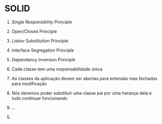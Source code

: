 # SOLID

1. Single Responsibility Principle
2. Open/Closed Principle
3. Liskov Substitution Principle
4. Interface Segregation Principle
5. Dependency Inversion Principle



1. Cada classe tem uma responsabilidade única
2. As classes da aplicação devem ser abertas para extensão mas fechadas para modificação
3. Nós devemos poder substituir uma classe pai por uma herança dela e tudo continuar funcionando
4. ...
<!-- Impressora -> Imprimir, Scannear, Digitalizar
class Impressora implements Imprimir -->
5. 
